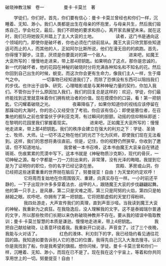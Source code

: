 破晓神教注解　卷一
　　
　　曼卡·卡莫兰　著

　　学徒们，你们好。首先，你们要有信心：曼卡·卡莫兰曾经也和你们一样，沉睡着、无知、渺小。我们人类都是出生在母亲的怀抱里，与母亲共生，然后我们锻炼自己，学会社交，最后，我们不顾她的要求和担心，离开家去展望未来。就在这时，我们已将她毁灭并踏上了主人大衮的土地。
　　
　　读者，这门书是通向这个领域的门，即使你是破坏者，你也必须在门锁前屈从。魔王大衮只欣赏那些知道适可而止的人，而其他的人，正如阿尔比斯所说，他们在漫无目的的疯跑。首先，你得慢下脚步。注意，厌烦是你要面对的第一个敌人。
　　
　　进来吧，如魔王大衮所写的：慢慢地走进来，带上那4把钥匙。如果明白了这点，那你是忠诚的，新一代的破坏者，他的花园在神秘的破晓时分将充满各种知名和不知名的花。然后你回到自己出生的时候，蜕变。而这次你会更有生命力，像我们主人一样，生于瘴气之中。
　　
　　一切事物已经知道我们了，而除了恐惧没有东西可以阻挡我们的步伐。也许出于战争、研究、心理暗影或是与某种神秘力量的契约，你加入我们。不管你出于什么原因加入我们，我们的回复总是这样的：欢迎，学徒，你们最终能找到这里就意味着你们拥有统治者的价值。现在摸摸你的口袋，看！第一把钥匙，它闪耀着破晓之光。
　　
　　夜幕降临了，如果你知道你的视线应该停留在那躁动的大海时，你的忠心又经受住了考验。你应该有信心：即使是篡位者，在召集他的舰队之前也曾蛰伏于伊利亚克湾，有过瞬间的胆颤。动摇的信仰稍纵即逝：在黎明的花园里我们掌握着现实。
　　
　　进来吧，正如魔王大衮所写的：慢慢地走进来，带上那4把钥匙。我们的秩序会建立在强大的利刃之下：学徒、圣骑士、牧师、大师。让一切不洁之物在他们的光芒下化为灰烬，即使我们现在无法看到。这样，我们的思想将勇往直前。但是，记住，你的视野仍然狭窄，你收到了邀请，但不知道地址。
　　
　　我曾被一本书召唤，这本书由魔王大衮亲自在锈迹斑斑、伤痕累累的荒漠中写下。这本书就是《神秘物质沙克斯》，现代的骨灰，一切神秘之源。每个字都是一刀一刀刻出来的，非常薄，没有光泽的晦暗。我提到它是为了证明你的职位，你的名字已经记录在册。
　　
　　宫殿、茅房或山洞，你已经把这些迷雾重重的世界抛在脑后了，努曼提亚！自由！为天堂的约定欢呼！
　　
　　它将周而复始地在你周围毁灭、重建，向真实存在一样。一小时前还平静的，一下子出现许许多多穿着法衣、战甲的人，跟随魔王大衮的步伐翩翩起舞。他的第一只手上，是风暴，第二只是灾难之雨，第三只是阿努的火焰，第四只是帕赫姆之眼。欢呼吧，你拥有了第一把钥匙，它将把那虚假的天堂打得粉碎。
　　
　　我四处游走，大声宣传我们的真理，直到声音沙哑。当我读到魔王大衮的神秘，我重新为之疯狂。在我隐逸后，没人理解我的文字。这不是泰姆瑞尔普通的文字，所以那些牧师们长期以来伪称破晓神教并不存在。要从我的错误中吸取教训；曼卡·卡莫兰智慧的本质是谦逊。慢慢地走进来，带上4把钥匙。
　　
　　我把自己献给破晓，让善意环绕着我。我重新开口说话，声音变了。过了三个夜晚，我能与火对话了。
　　
　　红色的液体、利刃刻下的字，我已经隐约看见通往花园的路。我知道如要告诉别人它的港口的位置，我得先自己沉入大海去搜寻。认识你是我找到了船，你是我希望的旗舰。想你问候，学徒。曼卡·卡莫兰曾和你们一样，沉睡着、无知、渺小，而现在已不是了。现在我在这个宇宙上，等着和你共同享用世上的一切。努曼提亚！自由！
